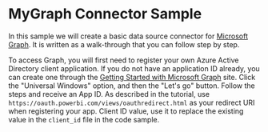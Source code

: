 # MyGraph Connector Sample
In this sample we will create a basic data source connector for [Microsoft Graph](https://graph.microsoft.io/en-us/). It is written as a walk-through that you can follow step by step.

To access Graph, you will first need to register your own Azure Active Directory client application. If you do not have an application ID already, you can create one through the [Getting Started with Microsoft Graph](https://graph.microsoft.io/en-us/getting-started) site.
Click the "Universal Windows" option, and then the "Let's go" button. Follow the steps and receive an App ID. As described in the tutorial, use `https://oauth.powerbi.com/views/oauthredirect.html` as your redirect URI when registering your app. 
Client ID value, use it to replace the existing value in the `client_id` file in the code sample.
